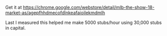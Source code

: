 Get it at https://chrome.google.com/webstore/detail/mlb-the-show-18-market-as/agepfhhdmecofdlnkeafaioilekmdmlh

Last I measured this helped me make 5000 stubs/hour using 30,000 stubs in capital.